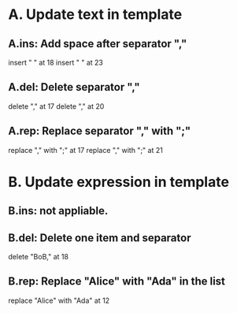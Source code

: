 # A. Update text in template
## A.ins: Add space after separator ","
insert " " at 18
insert " " at 23

## A.del: Delete separator ","
delete "," at 17
delete "," at 20

## A.rep: Replace separator "," with ";"
replace "," with ";" at 17
replace "," with ";" at 21

# B. Update expression in template
## B.ins: not appliable.

## B.del: Delete one item and separator  
delete "BoB," at 18

## B.rep: Replace "Alice" with "Ada" in the list
replace "Alice" with "Ada" at 12
